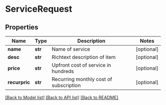 # ServiceRequest

## Properties
Name | Type | Description | Notes
------------ | ------------- | ------------- | -------------
**name** | **str** | Name of service | [optional] 
**desc** | **str** | Richtext description of item | [optional] 
**price** | **str** | Upfront cost of service in hundreds | [optional] 
**recurpric** | **str** | Recurring monthly cost of subscription | [optional] 

[[Back to Model list]](../README.md#documentation-for-models) [[Back to API list]](../README.md#documentation-for-api-endpoints) [[Back to README]](../README.md)


